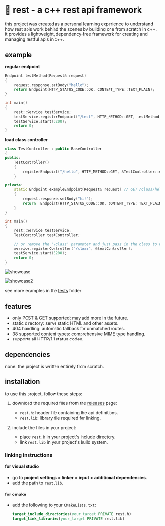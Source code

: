 
# 📡 rest - a c++ rest api framework
this project was created as a personal learning experience to understand how rest apis work behind the scenes by building one from scratch in c++. it provides a lightweight, dependency-free framework for creating and managing restful apis in c++.

## example

**regular endpoint**
```cpp
Endpoint testMethod(Request& request)
{
    request.response.setBody("hello");
    return Endpoint(HTTP_STATUS_CODE::OK, CONTENT_TYPE::TEXT_PLAIN);
}

int main()
{
    rest::Service testService;
    testService.registerEndpoint("/test", HTTP_METHOD::GET, testMethod);
    testService.start(3200);
    return 0;
}
```

**load class controller**
```cpp
class TestController : public BaseController
{
public:
    TestController() 
    {
        registerEndpoint("/hello", HTTP_METHOD::GET, &TestController::exampleEndpoint);
    }

private:
    static Endpoint exampleEndpoint(Request& request) // GET /class/hello
    {
        request.response.setBody("hi!");
        return  Endpoint(HTTP_STATUS_CODE::OK, CONTENT_TYPE::TEXT_PLAIN);
    }
}

int main()
{
    rest::Service testService;
    TestController testController;

    // or remove the '/class' parameter and just pass in the class to not have a global route
    service.registerController("/class", &testController); 
    testService.start(3200);
    return 0;
}

```

![showcase](https://cdn.discordapp.com/attachments/1316828170573320305/1319355614895542355/image.png?ex=6765a92b&is=676457ab&hm=2f80b514acbfd6f7c08bc6b5806b0ff0a8cf849278446770994819f4de7a7d86&)

![showcase2](https://cdn.discordapp.com/attachments/1316828170573320305/1319355750140870656/image.png?ex=6765a94b&is=676457cb&hm=8aa143afa529a080c66fcb9e0eb778f1d4aa9add2f912f3ab7f73375479a309d&)

see more examples in the [tests](https://github.com/flyingbird32/rest/tree/main/tests) folder

## features

- only POST & GET supported; may add more in the future.
- static directory: serve static HTML and other assets.
- 404 handling: automatic fallback for unmatched routes.
- 38 supported content types: comprehensive MIME type handling.
- supports all HTTP/1.1 status codes.

## dependencies
none. the project is written entirely from scratch.

## installation
to use this project, follow these steps:

1. download the required files from the [releases](https://github.com/flyingbird32/rest/releases) page:
    - `rest.h`: header file containing the api definitions.
    - `rest.lib`: library file required for linking.

2. include the files in your project:
    - place `rest.h` in your project's include directory.
    - link `rest.lib` in your project's build system.

### linking instructions

#### for visual studio
- go to **project settings > linker > input > additional dependencies**.
- add the path to `rest.lib`.

#### for cmake
- add the following to your `CMakeLists.txt`:
    ```cmake
    target_include_directories(your_target PRIVATE rest.h)
    target_link_libraries(your_target PRIVATE rest.lib)
    ```
